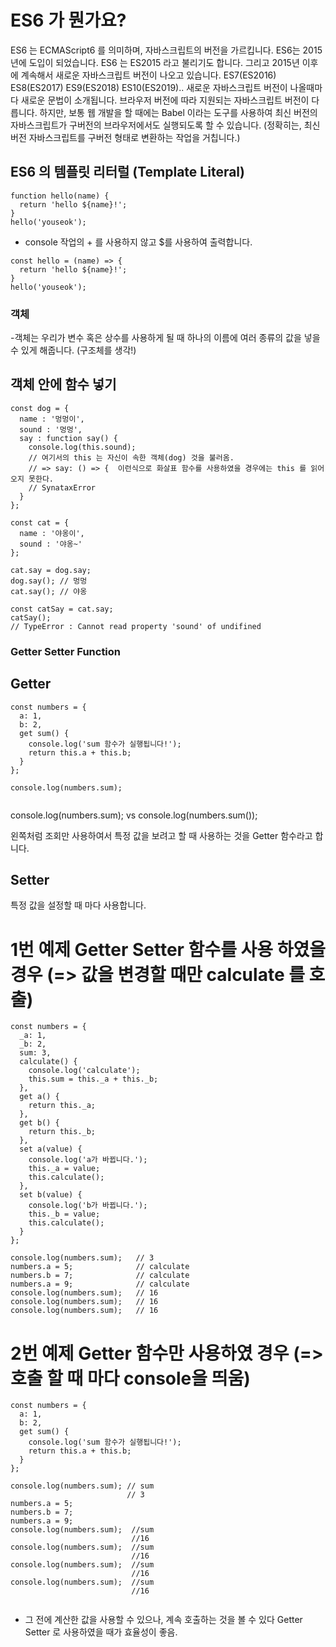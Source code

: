 # ES6 가 뭔가요?

ES6 는 ECMAScript6 를 의미하며, 자바스크립트의 버전을 가르킵니다. ES6는 2015년에 도입이 되었습니다. ES6 는 ES2015 라고 불리기도 합니다. 
그리고 2015년 이후에 계속해서 새로운 자바스크립트 버전이 나오고 있습니다. ES7(ES2016) ES8(ES2017) ES9(ES2018) ES10(ES2019).. 
새로운 자바스크립트 버전이 나올때마다 새로운 문법이 소개됩니다.
브라우저 버전에 따라 지원되는 자바스크립트 버전이 다릅니다. 
하지만, 보통 웹 개발을 할 때에는 Babel 이라는 도구를 사용하여 최신 버전의 자바스크립트가 구버전의 브라우저에서도 실행되도록 할 수 있습니다. 
(정확히는, 최신버전 자바스크립트를 구버전 형태로 변환하는 작업을 거칩니다.)

## ES6 의 템플릿 리터럴 (Template Literal)

```
function hello(name) {
  return 'hello ${name}!';
}
hello('youseok');

```

- console 작업의 + 를 사용하지 않고 $를 사용하여 출력합니다.


```
const hello = (name) => {
  return 'hello ${name}!';
}
hello('youseok');

```

### 객체
-객체는 우리가 변수 혹은 상수를 사용하게 될 때 하나의 이름에 여러 종류의 값을 넣을 수 있게 해줍니다. (구조체를 생각!)

## 객체 안에 함수 넣기

``` 
const dog = {
  name : '멍멍이',
  sound : '멍멍',
  say : function say() {
    console.log(this.sound);
    // 여기서의 this 는 자신이 속한 객체(dog) 것을 불러옴.
    // => say: () => {  이런식으로 화살표 함수를 사용하였을 경우에는 this 를 읽어오지 못한다.
    // SynataxError 
  }
};

const cat = {
  name : '야옹이',
  sound : '야옹~'
};

cat.say = dog.say;
dog.say(); // 멍멍
cat.say(); // 야옹

const catSay = cat.say;
catSay(); 
// TypeError : Cannot read property 'sound' of undifined

```

### Getter Setter Function

## Getter

```
const numbers = {
  a: 1,
  b: 2,
  get sum() {
    console.log('sum 함수가 실행됩니다!');
    return this.a + this.b;
  }
};

console.log(numbers.sum);
 
```
console.log(numbers.sum);  vs console.log(numbers.sum());

왼쪽처럼 조회만 사용하여서 특정 값을 보려고 할 때 사용하는 것을 Getter 함수라고 합니다.

## Setter 

특정 값을 설정할 때 마다 사용합니다. 

# 1번 예제 Getter Setter 함수를 사용 하였을 경우 (=> 값을 변경할 때만 calculate 를 호출)

```
const numbers = {
  _a: 1,
  _b: 2,
  sum: 3,
  calculate() {
    console.log('calculate');
    this.sum = this._a + this._b;
  },
  get a() {
    return this._a;
  },
  get b() {
    return this._b;
  },
  set a(value) {
    console.log('a가 바뀝니다.');
    this._a = value;
    this.calculate();
  },
  set b(value) {
    console.log('b가 바뀝니다.');
    this._b = value;
    this.calculate();
  }
};

console.log(numbers.sum);   // 3
numbers.a = 5;              // calculate
numbers.b = 7;              // calculate
numbers.a = 9;              // calculate
console.log(numbers.sum);   // 16
console.log(numbers.sum);   // 16
console.log(numbers.sum);   // 16

```
# 2번 예제 Getter 함수만 사용하였 경우 (=> 호출 할 때 마다 console을 띄움)

```
const numbers = {
  a: 1,
  b: 2,
  get sum() {
    console.log('sum 함수가 실행됩니다!');
    return this.a + this.b;
  }
};

console.log(numbers.sum); // sum
                          // 3
numbers.a = 5;
numbers.b = 7;
numbers.a = 9;
console.log(numbers.sum);  //sum
                           //16
console.log(numbers.sum);  //sum
                           //16
console.log(numbers.sum);  //sum
                           //16
console.log(numbers.sum);  //sum
                           //16
                           
```
- 그 전에 계산한 값을 사용할 수 있으나, 계속 호출하는 것을 볼 수 있다 Getter Setter 로 사용하였을 때가 효율성이 좋음.
